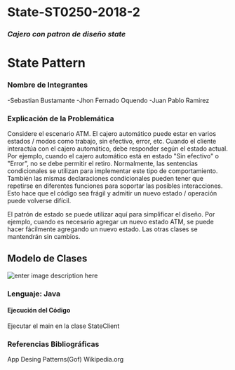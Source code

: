 # State-ST0250-2018-2
### *Cajero con patron de diseño state*
# State Pattern

### Nombre de Integrantes
-Sebastian Bustamante
-Jhon Fernado Oquendo
-Juan Pablo Ramirez

### Explicación de la Problemática
Considere el escenario ATM. El cajero automático puede estar en varios estados / modos como trabajo, sin efectivo, error, etc. Cuando el cliente interactúa con el cajero automático, debe responder según el estado actual. Por ejemplo, cuando el cajero automático está en estado "Sin efectivo" o "Error", no se debe permitir el retiro. Normalmente, las sentencias condicionales se utilizan para implementar este tipo de comportamiento. También las mismas declaraciones condicionales pueden tener que repetirse en diferentes funciones para soportar las posibles interacciones. Esto hace que el código sea frágil y admitir un nuevo estado / operación puede volverse difícil.

El patrón de estado se puede utilizar aquí para simplificar el diseño. Por ejemplo, cuando es necesario agregar un nuevo estado ATM, se puede hacer fácilmente agregando un nuevo estado. Las otras clases se mantendrán sin cambios.
## Modelo de Clases
![enter image description here](https://lh3.googleusercontent.com/TE7BF868Ia1enpSzfbGjJOyYa473p8WutJvpJ0yoMlt6e8N3ddCvVcATCQYXTWxEZIr6Rp3UNZcf)
### Lenguaje:   Java

#### Ejecución del Código
Ejecutar el main en la clase StateClient
### Referencias Bibliográficas
App Desing Patterns(Gof)
Wikipedia.org
